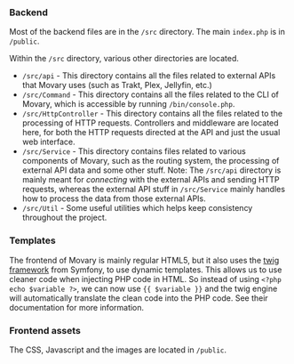 ### Backend

Most of the backend files are in the `/src` directory. The main `index.php` is in `/public`.

Within the `/src` directory, various other directories are located. 

- `/src/api` - This directory contains all the files related to external APIs that Movary uses (such as Trakt, Plex, Jellyfin, etc.)
- `/src/Command` - This directory contains all the files related to the CLI of Movary, which is accessible by running `/bin/console.php`.
- `/src/HttpController` - This directory contains all the files related to the processing of HTTP requests. Controllers and middleware are located here, for both the HTTP requests directed at the API and just the usual web interface.
- `/src/Service` - This directory contains files related to various components of Movary, such as the routing system, the processing of external API data and some other stuff. Note: The `/src/api` directory is mainly meant for *connecting* with the external APIs and sending HTTP requests, whereas the external API stuff in `/src/Service` mainly handles how to process the data from those external APIs.
- `/src/Util` - Some useful utilities which helps keep consistency throughout the project.

### Templates

The frontend of Movary is mainly regular HTML5, but it also uses the [twig framework](https://twig.symfony.com/) from Symfony, to use dynamic templates. This allows us to use cleaner code when injecting PHP code in HTML. So instead of using `<?php echo $variable ?>`, we can now use `{{ $variable }}` and the twig engine will automatically translate the clean code into the PHP code. See their documentation for more information.

### Frontend assets

The CSS, Javascript and the images are located in `/public`.